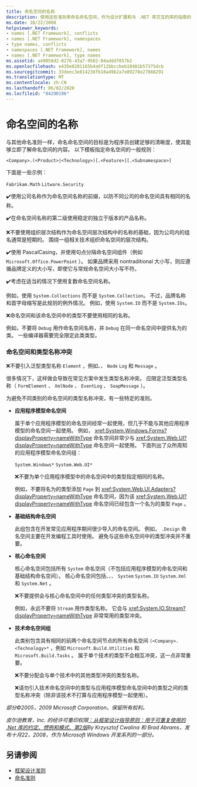 ```yaml
---
title: 命名空间的名称
description: 使用这些准则来命名命名空间，作为设计扩展和与 .NET 库交互的库的指南的一部分。
ms.date: 10/22/2008
helpviewer_keywords:
- names [.NET Framework], conflicts
- names [.NET Framework], namespaces
- type names, conflicts
- namespaces [.NET Framework], names
- names [.NET Framework], type names
ms.assetid: a49058d2-0276-43a7-9502-04adddf857b2
ms.openlocfilehash: e435e0281165b4a9f12bbccbeb10401b57375dcb
ms.sourcegitcommit: 33deec3e814238fb18a49b2a7e89278e27888291
ms.translationtype: MT
ms.contentlocale: zh-CN
ms.lasthandoff: 06/02/2020
ms.locfileid: "84290196"
---
```

# <a name="names-of-namespaces"></a>命名空间的名称
与其他命名准则一样，命名命名空间的目标是为程序员创建足够的清晰度，使其能够立即了解命名空间的内容。 以下模板指定命名空间的一般规则：

 `<Company>.(<Product>|<Technology>)[.<Feature>][.<Subnamespace>]`

 下面是一些示例：

 `Fabrikam.Math` `Litware.Security`

 ✔️使用公司名称作为命名空间名称的前缀，以防不同公司的命名空间具有相同的名称。

 ✔️在命名空间名称的第二级使用稳定的独立于版本的产品名称。

 ❌不要使用组织层次结构作为命名空间层次结构中的名称的基础，因为公司内的组名通常是短期的。 围绕一组相关技术组织命名空间的层次结构。

 ✔️使用 PascalCasing，并使用句点分隔命名空间组件（例如 `Microsoft.Office.PowerPoint` ）。 如果品牌采用 nontraditional 大小写，则应遵循品牌定义的大小写，即使它与常规命名空间大小写不符。

 ✔️考虑在适当的情况下使用复数命名空间名称。

 例如，使用 `System.Collections` 而不是 `System.Collection`。 不过，品牌名称和首字母缩写是此规则的例外情况。 例如，使用 `System.IO` 而不是 `System.IOs`。

 ❌命名空间和该命名空间中的类型不要使用相同的名称。

 例如，不要将 `Debug` 用作命名空间名称，并 `Debug` 在同一命名空间中提供名为的类。 一些编译器需要完全限定此类类型。

### <a name="namespaces-and-type-name-conflicts"></a>命名空间和类型名称冲突
 ❌不要引入泛型类型名称 `Element` ，例如、、 `Node` `Log` 和 `Message` 。

 很多情况下，这样做会导致在常见方案中发生类型名称冲突。 应限定泛型类型名称（ `FormElement` 、 `XmlNode` 、 `EventLog` 、 `SoapMessage` ）。

 为避免不同类别的命名空间的类型名称冲突，有一些特定的准则。

- **应用程序模型命名空间**

     属于单个应用程序模型的命名空间经常一起使用，但几乎不能与其他应用程序模型的命名空间一起使用。 例如， <xref:System.Windows.Forms?displayProperty=nameWithType> 命名空间非常少与 <xref:System.Web.UI?displayProperty=nameWithType> 命名空间一起使用。 下面列出了众所周知的应用程序模型命名空间组：

     `System.Windows*` `System.Web.UI*`

     ❌不要为单个应用程序模型中的命名空间中的类型指定相同的名称。

     例如，不要将名为的类型添加 `Page` 到 <xref:System.Web.UI.Adapters?displayProperty=nameWithType> 命名空间，因为该 <xref:System.Web.UI?displayProperty=nameWithType> 命名空间已经包含一个名为的类型 `Page` 。

- **基础结构命名空间**

     此组包含在开发常见应用程序期间很少导入的命名空间。 例如， `.Design` 命名空间主要在开发编程工具时使用。 避免与这些命名空间中的类型冲突并不重要。

- **核心命名空间**

     核心命名空间包括所有 `System` 命名空间（不包括应用程序模型的命名空间和基础结构命名空间）。 核心命名空间包括、、、 `System` `System.IO` `System.Xml` 和 `System.Net` 。

     ❌不要提供会与核心命名空间中的任何类型冲突的类型名称。

     例如，永远不要将 `Stream` 用作类型名称。 它会与 <xref:System.IO.Stream?displayProperty=nameWithType> 非常常用的类型冲突。

- **技术命名空间组**

     此类别包含具有相同的前两个命名空间节点的所有命名空间 `(<Company>.<Technology>*` ，例如 `Microsoft.Build.Utilities` 和 `Microsoft.Build.Tasks` 。 属于单个技术的类型不会相互冲突，这一点非常重要。

     ❌不要分配会与单个技术中的其他类型冲突的类型名称。

     ❌请勿引入技术命名空间中的类型与应用程序模型命名空间中的类型之间的类型名称冲突（除非该技术不打算与应用程序模型一起使用）。

 *部分©2005，2009 Microsoft Corporation。保留所有权利。*

 *皮尔逊教育，Inc. 的经许可重印权限[：从框架设计指导原则：用于可重复使用的 .Net 库的约定、惯例和模式、第2版](https://www.informit.com/store/framework-design-guidelines-conventions-idioms-and-9780321545619)By Krzysztof Cwalina 和 Brad Abrams，发布十月22，2008，作为 Microsoft Windows 开发系列的一部分。*

## <a name="see-also"></a>另请参阅

- [框架设计准则](index.md)
- [命名准则](naming-guidelines.md)
